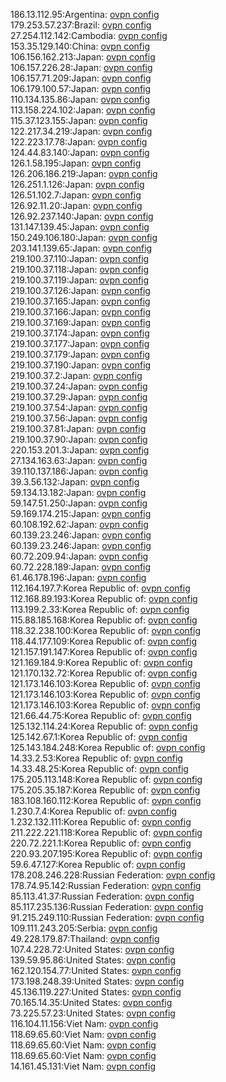 186.13.112.95:Argentina: [ovpn config](vpn/186_13_112_95.ovpn)  
179.253.57.237:Brazil: [ovpn config](vpn/179_253_57_237.ovpn)  
27.254.112.142:Cambodia: [ovpn config](vpn/27_254_112_142.ovpn)  
153.35.129.140:China: [ovpn config](vpn/153_35_129_140.ovpn)  
106.156.162.213:Japan: [ovpn config](vpn/106_156_162_213.ovpn)  
106.157.226.28:Japan: [ovpn config](vpn/106_157_226_28.ovpn)  
106.157.71.209:Japan: [ovpn config](vpn/106_157_71_209.ovpn)  
106.179.100.57:Japan: [ovpn config](vpn/106_179_100_57.ovpn)  
110.134.135.86:Japan: [ovpn config](vpn/110_134_135_86.ovpn)  
113.158.224.102:Japan: [ovpn config](vpn/113_158_224_102.ovpn)  
115.37.123.155:Japan: [ovpn config](vpn/115_37_123_155.ovpn)  
122.217.34.219:Japan: [ovpn config](vpn/122_217_34_219.ovpn)  
122.223.17.78:Japan: [ovpn config](vpn/122_223_17_78.ovpn)  
124.44.83.140:Japan: [ovpn config](vpn/124_44_83_140.ovpn)  
126.1.58.195:Japan: [ovpn config](vpn/126_1_58_195.ovpn)  
126.206.186.219:Japan: [ovpn config](vpn/126_206_186_219.ovpn)  
126.251.1.126:Japan: [ovpn config](vpn/126_251_1_126.ovpn)  
126.51.102.7:Japan: [ovpn config](vpn/126_51_102_7.ovpn)  
126.92.11.20:Japan: [ovpn config](vpn/126_92_11_20.ovpn)  
126.92.237.140:Japan: [ovpn config](vpn/126_92_237_140.ovpn)  
131.147.139.45:Japan: [ovpn config](vpn/131_147_139_45.ovpn)  
150.249.106.180:Japan: [ovpn config](vpn/150_249_106_180.ovpn)  
203.141.139.65:Japan: [ovpn config](vpn/203_141_139_65.ovpn)  
219.100.37.110:Japan: [ovpn config](vpn/219_100_37_110.ovpn)  
219.100.37.118:Japan: [ovpn config](vpn/219_100_37_118.ovpn)  
219.100.37.119:Japan: [ovpn config](vpn/219_100_37_119.ovpn)  
219.100.37.126:Japan: [ovpn config](vpn/219_100_37_126.ovpn)  
219.100.37.165:Japan: [ovpn config](vpn/219_100_37_165.ovpn)  
219.100.37.166:Japan: [ovpn config](vpn/219_100_37_166.ovpn)  
219.100.37.169:Japan: [ovpn config](vpn/219_100_37_169.ovpn)  
219.100.37.174:Japan: [ovpn config](vpn/219_100_37_174.ovpn)  
219.100.37.177:Japan: [ovpn config](vpn/219_100_37_177.ovpn)  
219.100.37.179:Japan: [ovpn config](vpn/219_100_37_179.ovpn)  
219.100.37.190:Japan: [ovpn config](vpn/219_100_37_190.ovpn)  
219.100.37.2:Japan: [ovpn config](vpn/219_100_37_2.ovpn)  
219.100.37.24:Japan: [ovpn config](vpn/219_100_37_24.ovpn)  
219.100.37.29:Japan: [ovpn config](vpn/219_100_37_29.ovpn)  
219.100.37.54:Japan: [ovpn config](vpn/219_100_37_54.ovpn)  
219.100.37.56:Japan: [ovpn config](vpn/219_100_37_56.ovpn)  
219.100.37.81:Japan: [ovpn config](vpn/219_100_37_81.ovpn)  
219.100.37.90:Japan: [ovpn config](vpn/219_100_37_90.ovpn)  
220.153.201.3:Japan: [ovpn config](vpn/220_153_201_3.ovpn)  
27.134.163.63:Japan: [ovpn config](vpn/27_134_163_63.ovpn)  
39.110.137.186:Japan: [ovpn config](vpn/39_110_137_186.ovpn)  
39.3.56.132:Japan: [ovpn config](vpn/39_3_56_132.ovpn)  
59.134.13.182:Japan: [ovpn config](vpn/59_134_13_182.ovpn)  
59.147.51.250:Japan: [ovpn config](vpn/59_147_51_250.ovpn)  
59.169.174.215:Japan: [ovpn config](vpn/59_169_174_215.ovpn)  
60.108.192.62:Japan: [ovpn config](vpn/60_108_192_62.ovpn)  
60.139.23.246:Japan: [ovpn config](vpn/60_139_23_246.ovpn)  
60.139.23.246:Japan: [ovpn config](vpn/60_139_23_246.ovpn)  
60.72.209.94:Japan: [ovpn config](vpn/60_72_209_94.ovpn)  
60.72.228.189:Japan: [ovpn config](vpn/60_72_228_189.ovpn)  
61.46.178.196:Japan: [ovpn config](vpn/61_46_178_196.ovpn)  
112.164.197.7:Korea Republic of: [ovpn config](vpn/112_164_197_7.ovpn)  
112.168.89.193:Korea Republic of: [ovpn config](vpn/112_168_89_193.ovpn)  
113.199.2.33:Korea Republic of: [ovpn config](vpn/113_199_2_33.ovpn)  
115.88.185.168:Korea Republic of: [ovpn config](vpn/115_88_185_168.ovpn)  
118.32.238.100:Korea Republic of: [ovpn config](vpn/118_32_238_100.ovpn)  
118.44.177.109:Korea Republic of: [ovpn config](vpn/118_44_177_109.ovpn)  
121.157.191.147:Korea Republic of: [ovpn config](vpn/121_157_191_147.ovpn)  
121.169.184.9:Korea Republic of: [ovpn config](vpn/121_169_184_9.ovpn)  
121.170.132.72:Korea Republic of: [ovpn config](vpn/121_170_132_72.ovpn)  
121.173.146.103:Korea Republic of: [ovpn config](vpn/121_173_146_103.ovpn)  
121.173.146.103:Korea Republic of: [ovpn config](vpn/121_173_146_103.ovpn)  
121.173.146.103:Korea Republic of: [ovpn config](vpn/121_173_146_103.ovpn)  
121.66.44.75:Korea Republic of: [ovpn config](vpn/121_66_44_75.ovpn)  
125.132.114.24:Korea Republic of: [ovpn config](vpn/125_132_114_24.ovpn)  
125.142.67.1:Korea Republic of: [ovpn config](vpn/125_142_67_1.ovpn)  
125.143.184.248:Korea Republic of: [ovpn config](vpn/125_143_184_248.ovpn)  
14.33.2.53:Korea Republic of: [ovpn config](vpn/14_33_2_53.ovpn)  
14.33.48.25:Korea Republic of: [ovpn config](vpn/14_33_48_25.ovpn)  
175.205.113.148:Korea Republic of: [ovpn config](vpn/175_205_113_148.ovpn)  
175.205.35.187:Korea Republic of: [ovpn config](vpn/175_205_35_187.ovpn)  
183.108.160.112:Korea Republic of: [ovpn config](vpn/183_108_160_112.ovpn)  
1.230.7.4:Korea Republic of: [ovpn config](vpn/1_230_7_4.ovpn)  
1.232.132.111:Korea Republic of: [ovpn config](vpn/1_232_132_111.ovpn)  
211.222.221.118:Korea Republic of: [ovpn config](vpn/211_222_221_118.ovpn)  
220.72.221.1:Korea Republic of: [ovpn config](vpn/220_72_221_1.ovpn)  
220.93.207.195:Korea Republic of: [ovpn config](vpn/220_93_207_195.ovpn)  
59.6.47.127:Korea Republic of: [ovpn config](vpn/59_6_47_127.ovpn)  
178.208.246.228:Russian Federation: [ovpn config](vpn/178_208_246_228.ovpn)  
178.74.95.142:Russian Federation: [ovpn config](vpn/178_74_95_142.ovpn)  
85.113.41.37:Russian Federation: [ovpn config](vpn/85_113_41_37.ovpn)  
85.117.235.136:Russian Federation: [ovpn config](vpn/85_117_235_136.ovpn)  
91.215.249.110:Russian Federation: [ovpn config](vpn/91_215_249_110.ovpn)  
109.111.243.205:Serbia: [ovpn config](vpn/109_111_243_205.ovpn)  
49.228.179.87:Thailand: [ovpn config](vpn/49_228_179_87.ovpn)  
107.4.228.72:United States: [ovpn config](vpn/107_4_228_72.ovpn)  
139.59.95.86:United States: [ovpn config](vpn/139_59_95_86.ovpn)  
162.120.154.77:United States: [ovpn config](vpn/162_120_154_77.ovpn)  
173.198.248.39:United States: [ovpn config](vpn/173_198_248_39.ovpn)  
45.136.119.227:United States: [ovpn config](vpn/45_136_119_227.ovpn)  
70.165.14.35:United States: [ovpn config](vpn/70_165_14_35.ovpn)  
73.225.57.23:United States: [ovpn config](vpn/73_225_57_23.ovpn)  
116.104.11.156:Viet Nam: [ovpn config](vpn/116_104_11_156.ovpn)  
118.69.65.60:Viet Nam: [ovpn config](vpn/118_69_65_60.ovpn)  
118.69.65.60:Viet Nam: [ovpn config](vpn/118_69_65_60.ovpn)  
118.69.65.60:Viet Nam: [ovpn config](vpn/118_69_65_60.ovpn)  
14.161.45.131:Viet Nam: [ovpn config](vpn/14_161_45_131.ovpn)  
